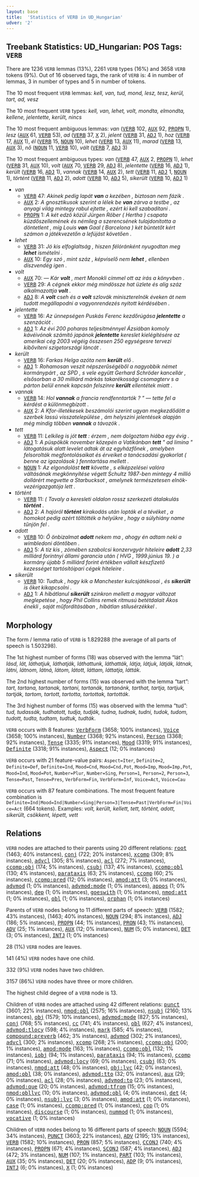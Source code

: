 ```yaml
---
layout: base
title:  'Statistics of VERB in UD_Hungarian'
udver: '2'
---
```


## Treebank Statistics: UD_Hungarian: POS Tags: `VERB`

There are 1236 `VERB` lemmas (13%), 2261 `VERB` types (16%) and 3658 `VERB` tokens (9%).
Out of 16 observed tags, the rank of `VERB` is: 4 in number of lemmas, 3 in number of types and 5 in number of tokens.

The 10 most frequent `VERB` lemmas: <em>kell, van, tud, mond, lesz, tesz, kerül, tart, ad, vesz</em>

The 10 most frequent `VERB` types:  <em>kell, van, lehet, volt, mondta, elmondta, kellene, jelentette, került, nincs</em>

The 10 most frequent ambiguous lemmas: <em>van</em> (<tt><a href="hu-pos-VERB.html">VERB</a></tt> 102, <tt><a href="hu-pos-AUX.html">AUX</a></tt> 92, <tt><a href="hu-pos-PROPN.html">PROPN</a></tt> 1), <em>lesz</em> (<tt><a href="hu-pos-AUX.html">AUX</a></tt> 61, <tt><a href="hu-pos-VERB.html">VERB</a></tt> 53), <em>ad</em> (<tt><a href="hu-pos-VERB.html">VERB</a></tt> 37, <tt><a href="hu-pos-X.html">X</a></tt> 2), <em>jelent</em> (<tt><a href="hu-pos-VERB.html">VERB</a></tt> 31, <tt><a href="hu-pos-ADJ.html">ADJ</a></tt> 1), <em>hoz</em> (<tt><a href="hu-pos-VERB.html">VERB</a></tt> 17, <tt><a href="hu-pos-AUX.html">AUX</a></tt> 1), <em>él</em> (<tt><a href="hu-pos-VERB.html">VERB</a></tt> 15, <tt><a href="hu-pos-NOUN.html">NOUN</a></tt> 10), <em>lehet</em> (<tt><a href="hu-pos-VERB.html">VERB</a></tt> 13, <tt><a href="hu-pos-AUX.html">AUX</a></tt> 11), <em>marad</em> (<tt><a href="hu-pos-VERB.html">VERB</a></tt> 13, <tt><a href="hu-pos-AUX.html">AUX</a></tt> 3), <em>nő</em> (<tt><a href="hu-pos-NOUN.html">NOUN</a></tt> 11, <tt><a href="hu-pos-VERB.html">VERB</a></tt> 10), <em>vált</em> (<tt><a href="hu-pos-VERB.html">VERB</a></tt> 7, <tt><a href="hu-pos-ADJ.html">ADJ</a></tt> 3)

The 10 most frequent ambiguous types:  <em>van</em> (<tt><a href="hu-pos-VERB.html">VERB</a></tt> 47, <tt><a href="hu-pos-AUX.html">AUX</a></tt> 2, <tt><a href="hu-pos-PROPN.html">PROPN</a></tt> 1), <em>lehet</em> (<tt><a href="hu-pos-VERB.html">VERB</a></tt> 31, <tt><a href="hu-pos-AUX.html">AUX</a></tt> 10), <em>volt</em> (<tt><a href="hu-pos-AUX.html">AUX</a></tt> 70, <tt><a href="hu-pos-VERB.html">VERB</a></tt> 29, <tt><a href="hu-pos-ADJ.html">ADJ</a></tt> 8), <em>jelentette</em> (<tt><a href="hu-pos-VERB.html">VERB</a></tt> 16, <tt><a href="hu-pos-ADJ.html">ADJ</a></tt> 1), <em>került</em> (<tt><a href="hu-pos-VERB.html">VERB</a></tt> 16, <tt><a href="hu-pos-ADJ.html">ADJ</a></tt> 1), <em>vannak</em> (<tt><a href="hu-pos-VERB.html">VERB</a></tt> 14, <tt><a href="hu-pos-AUX.html">AUX</a></tt> 2), <em>tett</em> (<tt><a href="hu-pos-VERB.html">VERB</a></tt> 11, <tt><a href="hu-pos-ADJ.html">ADJ</a></tt> 1, <tt><a href="hu-pos-NOUN.html">NOUN</a></tt> 1), <em>történt</em> (<tt><a href="hu-pos-VERB.html">VERB</a></tt> 11, <tt><a href="hu-pos-ADJ.html">ADJ</a></tt> 2), <em>adott</em> (<tt><a href="hu-pos-VERB.html">VERB</a></tt> 10, <tt><a href="hu-pos-ADJ.html">ADJ</a></tt> 5), <em>sikerült</em> (<tt><a href="hu-pos-VERB.html">VERB</a></tt> 10, <tt><a href="hu-pos-ADJ.html">ADJ</a></tt> 1)


* <em>van</em>
  * <tt><a href="hu-pos-VERB.html">VERB</a></tt> 47: <em>Akinek pedig lapát <b>van</b> a kezében , biztosan nem fázik .</em>
  * <tt><a href="hu-pos-AUX.html">AUX</a></tt> 2: <em>A gnosztikusok szerint a lélek be <b>van</b> zárva a testbe , az anyagi világ mintegy rabul ejtette , ezért ki kell szabadítani .</em>
  * <tt><a href="hu-pos-PROPN.html">PROPN</a></tt> 1: <em>A két edző közül Jürgen Röber ( Hertha ) csapata küzdőszellemének és némileg a szerencsének tulajdonította a döntetlent , míg Louis <b>van</b> Gaal ( Barcelona ) két büntetőt kért számon a játékvezetőn a lefújást követően .</em>
* <em>lehet</em>
  * <tt><a href="hu-pos-VERB.html">VERB</a></tt> 31: <em>Jó kis elfoglaltság , hiszen félóránként nyugodtan meg <b>lehet</b> ismételni .</em>
  * <tt><a href="hu-pos-AUX.html">AUX</a></tt> 10: <em>Egy szó , mint száz , képviselő nem <b>lehet</b> , ellenben díszvendég igen .</em>
* <em>volt</em>
  * <tt><a href="hu-pos-AUX.html">AUX</a></tt> 70: <em>— Kár <b>volt</b> , mert Monokli címmel ott az írás a könyvben .</em>
  * <tt><a href="hu-pos-VERB.html">VERB</a></tt> 29: <em>A cégnek ekkor még mindössze hat üzlete és alig száz alkalmazottja <b>volt</b> .</em>
  * <tt><a href="hu-pos-ADJ.html">ADJ</a></tt> 8: <em>A <b>volt</b> cseh és a <b>volt</b> szlovák miniszterelnök éveken át nem tudott megállapodni a vagyonrendezés nyitott kérdésében .</em>
* <em>jelentette</em>
  * <tt><a href="hu-pos-VERB.html">VERB</a></tt> 16: <em>Az ünnepségen Puskás Ferenc kezdőrúgása <b>jelentette</b> a szenzációt .</em>
  * <tt><a href="hu-pos-ADJ.html">ADJ</a></tt> 1: <em>Az évi 200 poharas teljesítménnyel Ázsiában komoly kávéivónak számító japánok <b>jelentette</b> kereslet kielégítésére az amerikai cég 2003 végéig összesen 250 egységesre tervezi kibővíteni szigetországi láncát .</em>
* <em>került</em>
  * <tt><a href="hu-pos-VERB.html">VERB</a></tt> 16: <em>Farkas Helga azóta nem <b>került</b> elő .</em>
  * <tt><a href="hu-pos-ADJ.html">ADJ</a></tt> 1: <em>Rohamosan veszít népszerűségéből a nagyobbik német kormánypárt , az SPD , s vele együtt Gerhard Schröder kancellár , elsősorban a 30 milliárd márkás takarékossági csomagterv s a párton belül ennek kapcsán felszínre <b>került</b> ellentétek miatt .</em>
* <em>vannak</em>
  * <tt><a href="hu-pos-VERB.html">VERB</a></tt> 14: <em>Hol <b>vannak</b> a francia rendfenntartók ? " — tette fel a kérdést a különmegbízott .</em>
  * <tt><a href="hu-pos-AUX.html">AUX</a></tt> 2: <em>A Kfor-illetékesek beszámolói szerint ugyan megkezdődött a szerbek lassú visszatelepülése , ám helyszíni jelentések alapján még mindig többen <b>vannak</b> a távozók .</em>
* <em>tett</em>
  * <tt><a href="hu-pos-VERB.html">VERB</a></tt> 11: <em>Lelkileg is jót <b>tett</b> : érzem , nem dolgoztam hiába egy évig .</em>
  * <tt><a href="hu-pos-ADJ.html">ADJ</a></tt> 1: <em>A püspökök november közepén a Vatikánban <b>tett</b> " ad limina " látogatásuk alatt levelet adtak át az egyházfőnek , amelyben felsorolták megfontolásaikat és érveiket a tanácsadási gyakorlat ( benne az igazolások ) fenntartása mellett .</em>
  * <tt><a href="hu-pos-NOUN.html">NOUN</a></tt> 1: <em>Az elgondolást <b>tett</b> követte , s elképzelései valóra váltásának megkönnyítése végett Schultz 1987-ben mintegy 4 millió dollárért megvette a Starbucksot , amelynek természetesen elnök-vezérigazgatója lett .</em>
* <em>történt</em>
  * <tt><a href="hu-pos-VERB.html">VERB</a></tt> 11: <em>( Tavaly a keresleti oldalon rossz szerkezeti átalakulás <b>történt</b> .</em>
  * <tt><a href="hu-pos-ADJ.html">ADJ</a></tt> 2: <em>A hajóról <b>történt</b> kirakodás után lopták el a tévéket , a homokot pedig azért töltötték a helyükre , hogy a súlyhiány name tűnjön fel .</em>
* <em>adott</em>
  * <tt><a href="hu-pos-VERB.html">VERB</a></tt> 10: <em>Ő önbizalmat <b>adott</b> nekem ma , ahogy én adtam neki a wimbledoni döntőben .</em>
  * <tt><a href="hu-pos-ADJ.html">ADJ</a></tt> 5: <em>A tíz kis , zömében szabolcsi konzervgyár hiteleire <b>adott</b> 2,33 milliárd forintnyi állami garancia után ( HVG , 1999.június 19. ) a kormány újabb 5 milliárd forint értékben vállalt készfizető kezességet tartósítóipari cégek hiteleire .</em>
* <em>sikerült</em>
  * <tt><a href="hu-pos-VERB.html">VERB</a></tt> 10: <em>Tudtuk , hogy kik a Manchester kulcsjátékosai , és <b>sikerült</b> is őket kikapcsolni .</em>
  * <tt><a href="hu-pos-ADJ.html">ADJ</a></tt> 1: <em>A hibátlanul <b>sikerült</b> szinkron mellett a magyar változat meglepetése , hogy Phil Collins remek ritmusú betétdalait Ákos énekli , saját műfordításában , hibátlan stílusérzékkel .</em>

## Morphology

The form / lemma ratio of `VERB` is 1.829288 (the average of all parts of speech is 1.503298).

The 1st highest number of forms (18) was observed with the lemma “lát”: <em>lásd, lát, láthatjuk, láthatják, láthattunk, láthatták, látja, látjuk, látják, látnak, látni, látnom, látná, látom, látott, láttam, láttatja, látták</em>.

The 2nd highest number of forms (15) was observed with the lemma “tart”: <em>tart, tartana, tartanak, tartani, tartanák, tartanánk, tarthat, tartja, tartjuk, tartják, tartom, tartott, tartotta, tartottak, tartották</em>.

The 3rd highest number of forms (15) was observed with the lemma “tud”: <em>tud, tudassák, tudhatott, tudja, tudják, tudna, tudnak, tudni, tudok, tudom, tudott, tudta, tudtam, tudtuk, tudták</em>.

`VERB` occurs with 8 features: <tt><a href="hu-feat-VerbForm.html">VerbForm</a></tt> (3658; 100% instances), <tt><a href="hu-feat-Voice.html">Voice</a></tt> (3658; 100% instances), <tt><a href="hu-feat-Number.html">Number</a></tt> (3368; 92% instances), <tt><a href="hu-feat-Person.html">Person</a></tt> (3368; 92% instances), <tt><a href="hu-feat-Tense.html">Tense</a></tt> (3335; 91% instances), <tt><a href="hu-feat-Mood.html">Mood</a></tt> (3319; 91% instances), <tt><a href="hu-feat-Definite.html">Definite</a></tt> (3318; 91% instances), <tt><a href="hu-feat-Aspect.html">Aspect</a></tt> (12; 0% instances)

`VERB` occurs with 21 feature-value pairs: `Aspect=Iter`, `Definite=2`, `Definite=Def`, `Definite=Ind`, `Mood=Cnd`, `Mood=Cnd,Pot`, `Mood=Imp`, `Mood=Imp,Pot`, `Mood=Ind`, `Mood=Pot`, `Number=Plur`, `Number=Sing`, `Person=1`, `Person=2`, `Person=3`, `Tense=Past`, `Tense=Pres`, `VerbForm=Fin`, `VerbForm=Inf`, `Voice=Act`, `Voice=Cau`

`VERB` occurs with 87 feature combinations.
The most frequent feature combination is `Definite=Ind|Mood=Ind|Number=Sing|Person=3|Tense=Past|VerbForm=Fin|Voice=Act` (664 tokens).
Examples: <em>volt, került, kellett, tett, történt, adott, sikerült, csökkent, lépett, vett</em>


## Relations

`VERB` nodes are attached to their parents using 20 different relations: <tt><a href="hu-dep-root.html">root</a></tt> (1463; 40% instances), <tt><a href="hu-dep-conj.html">conj</a></tt> (722; 20% instances), <tt><a href="hu-dep-xcomp.html">xcomp</a></tt> (309; 8% instances), <tt><a href="hu-dep-advcl.html">advcl</a></tt> (305; 8% instances), <tt><a href="hu-dep-acl.html">acl</a></tt> (272; 7% instances), <tt><a href="hu-dep-ccomp-obj.html">ccomp:obj</a></tt> (174; 5% instances), <tt><a href="hu-dep-csubj.html">csubj</a></tt> (137; 4% instances), <tt><a href="hu-dep-ccomp-obl.html">ccomp:obl</a></tt> (130; 4% instances), <tt><a href="hu-dep-parataxis.html">parataxis</a></tt> (63; 2% instances), <tt><a href="hu-dep-ccomp.html">ccomp</a></tt> (60; 2% instances), <tt><a href="hu-dep-ccomp-pred.html">ccomp:pred</a></tt> (12; 0% instances), <tt><a href="hu-dep-amod-att.html">amod:att</a></tt> (3; 0% instances), <tt><a href="hu-dep-advmod.html">advmod</a></tt> (1; 0% instances), <tt><a href="hu-dep-advmod-mode.html">advmod:mode</a></tt> (1; 0% instances), <tt><a href="hu-dep-appos.html">appos</a></tt> (1; 0% instances), <tt><a href="hu-dep-dep.html">dep</a></tt> (1; 0% instances), <tt><a href="hu-dep-goeswith.html">goeswith</a></tt> (1; 0% instances), <tt><a href="hu-dep-nmod-att.html">nmod:att</a></tt> (1; 0% instances), <tt><a href="hu-dep-obl.html">obl</a></tt> (1; 0% instances), <tt><a href="hu-dep-orphan.html">orphan</a></tt> (1; 0% instances)

Parents of `VERB` nodes belong to 11 different parts of speech: <tt><a href="hu-pos-VERB.html">VERB</a></tt> (1582; 43% instances),  (1463; 40% instances), <tt><a href="hu-pos-NOUN.html">NOUN</a></tt> (294; 8% instances), <tt><a href="hu-pos-ADJ.html">ADJ</a></tt> (186; 5% instances), <tt><a href="hu-pos-PROPN.html">PROPN</a></tt> (44; 1% instances), <tt><a href="hu-pos-PRON.html">PRON</a></tt> (43; 1% instances), <tt><a href="hu-pos-ADV.html">ADV</a></tt> (25; 1% instances), <tt><a href="hu-pos-AUX.html">AUX</a></tt> (12; 0% instances), <tt><a href="hu-pos-NUM.html">NUM</a></tt> (5; 0% instances), <tt><a href="hu-pos-DET.html">DET</a></tt> (3; 0% instances), <tt><a href="hu-pos-INTJ.html">INTJ</a></tt> (1; 0% instances)

28 (1%) `VERB` nodes are leaves.

141 (4%) `VERB` nodes have one child.

332 (9%) `VERB` nodes have two children.

3157 (86%) `VERB` nodes have three or more children.

The highest child degree of a `VERB` node is 13.

Children of `VERB` nodes are attached using 42 different relations: <tt><a href="hu-dep-punct.html">punct</a></tt> (3601; 22% instances), <tt><a href="hu-dep-nmod-obl.html">nmod:obl</a></tt> (2575; 16% instances), <tt><a href="hu-dep-nsubj.html">nsubj</a></tt> (2160; 13% instances), <tt><a href="hu-dep-obj.html">obj</a></tt> (1579; 10% instances), <tt><a href="hu-dep-advmod-mode.html">advmod:mode</a></tt> (827; 5% instances), <tt><a href="hu-dep-conj.html">conj</a></tt> (768; 5% instances), <tt><a href="hu-dep-cc.html">cc</a></tt> (741; 4% instances), <tt><a href="hu-dep-obl.html">obl</a></tt> (627; 4% instances), <tt><a href="hu-dep-advmod-tlocy.html">advmod:tlocy</a></tt> (598; 4% instances), <tt><a href="hu-dep-mark.html">mark</a></tt> (585; 4% instances), <tt><a href="hu-dep-compound-preverb.html">compound:preverb</a></tt> (462; 3% instances), <tt><a href="hu-dep-advmod.html">advmod</a></tt> (302; 2% instances), <tt><a href="hu-dep-advcl.html">advcl</a></tt> (300; 2% instances), <tt><a href="hu-dep-xcomp.html">xcomp</a></tt> (268; 2% instances), <tt><a href="hu-dep-ccomp-obj.html">ccomp:obj</a></tt> (200; 1% instances), <tt><a href="hu-dep-amod-mode.html">amod:mode</a></tt> (163; 1% instances), <tt><a href="hu-dep-ccomp-obl.html">ccomp:obl</a></tt> (132; 1% instances), <tt><a href="hu-dep-iobj.html">iobj</a></tt> (94; 1% instances), <tt><a href="hu-dep-parataxis.html">parataxis</a></tt> (94; 1% instances), <tt><a href="hu-dep-ccomp.html">ccomp</a></tt> (71; 0% instances), <tt><a href="hu-dep-advmod-locy.html">advmod:locy</a></tt> (69; 0% instances), <tt><a href="hu-dep-csubj.html">csubj</a></tt> (63; 0% instances), <tt><a href="hu-dep-nmod-att.html">nmod:att</a></tt> (48; 0% instances), <tt><a href="hu-dep-obj-lvc.html">obj:lvc</a></tt> (42; 0% instances), <tt><a href="hu-dep-amod-obl.html">amod:obl</a></tt> (38; 0% instances), <tt><a href="hu-dep-advmod-tto.html">advmod:tto</a></tt> (32; 0% instances), <tt><a href="hu-dep-aux.html">aux</a></tt> (29; 0% instances), <tt><a href="hu-dep-acl.html">acl</a></tt> (28; 0% instances), <tt><a href="hu-dep-advmod-to.html">advmod:to</a></tt> (23; 0% instances), <tt><a href="hu-dep-advmod-que.html">advmod:que</a></tt> (20; 0% instances), <tt><a href="hu-dep-advmod-tfrom.html">advmod:tfrom</a></tt> (15; 0% instances), <tt><a href="hu-dep-nmod-obllvc.html">nmod:obllvc</a></tt> (10; 0% instances), <tt><a href="hu-dep-advmod-obl.html">advmod:obl</a></tt> (4; 0% instances), <tt><a href="hu-dep-det.html">det</a></tt> (4; 0% instances), <tt><a href="hu-dep-nsubj-lvc.html">nsubj:lvc</a></tt> (3; 0% instances), <tt><a href="hu-dep-amod-att.html">amod:att</a></tt> (1; 0% instances), <tt><a href="hu-dep-case.html">case</a></tt> (1; 0% instances), <tt><a href="hu-dep-ccomp-pred.html">ccomp:pred</a></tt> (1; 0% instances), <tt><a href="hu-dep-cop.html">cop</a></tt> (1; 0% instances), <tt><a href="hu-dep-discourse.html">discourse</a></tt> (1; 0% instances), <tt><a href="hu-dep-nummod.html">nummod</a></tt> (1; 0% instances), <tt><a href="hu-dep-vocative.html">vocative</a></tt> (1; 0% instances)

Children of `VERB` nodes belong to 16 different parts of speech: <tt><a href="hu-pos-NOUN.html">NOUN</a></tt> (5594; 34% instances), <tt><a href="hu-pos-PUNCT.html">PUNCT</a></tt> (3603; 22% instances), <tt><a href="hu-pos-ADV.html">ADV</a></tt> (2195; 13% instances), <tt><a href="hu-pos-VERB.html">VERB</a></tt> (1582; 10% instances), <tt><a href="hu-pos-PRON.html">PRON</a></tt> (857; 5% instances), <tt><a href="hu-pos-CCONJ.html">CCONJ</a></tt> (740; 4% instances), <tt><a href="hu-pos-PROPN.html">PROPN</a></tt> (671; 4% instances), <tt><a href="hu-pos-SCONJ.html">SCONJ</a></tt> (587; 4% instances), <tt><a href="hu-pos-ADJ.html">ADJ</a></tt> (472; 3% instances), <tt><a href="hu-pos-NUM.html">NUM</a></tt> (107; 1% instances), <tt><a href="hu-pos-PART.html">PART</a></tt> (103; 1% instances), <tt><a href="hu-pos-AUX.html">AUX</a></tt> (35; 0% instances), <tt><a href="hu-pos-DET.html">DET</a></tt> (20; 0% instances), <tt><a href="hu-pos-ADP.html">ADP</a></tt> (9; 0% instances), <tt><a href="hu-pos-INTJ.html">INTJ</a></tt> (6; 0% instances), <tt><a href="hu-pos-X.html">X</a></tt> (1; 0% instances)

